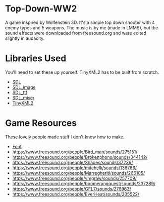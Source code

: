 # Top-Down-WW2

A game inspired by Wolfenstein 3D. It's a simple top down shooter with 4 enemy types and 5 weapons.
The music is by me (made in LMMS), but the sound effects were downloaded from freesound.org and were edited slightly in audacity.

# Libraries Used #
You'll need to set these up yourself. TinyXML2 has to be built from scratch.
- [SDL](https://www.libsdl.org/)
- [SDL_image](https://www.libsdl.org/projects/SDL_image/)
- [SDL_ttf](https://www.libsdl.org/projects/SDL_ttf/)
- [SDL_mixer](https://www.libsdl.org/projects/SDL_mixer/)
- [TinyXML2](http://www.grinninglizard.com/tinyxml2/index.html)

# Game Resources #
These lovely people made stuff I don't know how to make.
- [Font](https://www.fontsquirrel.com/fonts/Capture-it)
- https://www.freesound.org/people/Bird_man/sounds/275151/
- https://www.freesound.org/people/Brokenphono/sounds/344142/
- https://www.freesound.org/people/Shades/sounds/37236/
- https://www.freesound.org/people/mitchelk/sounds/136766/
- https://www.freesound.org/people/Marregheriti/sounds/266105/
- https://www.freesound.org/people/vmgraw/sounds/257709/
- https://www.freesound.org/people/boomerangquest/sounds/237289/
- https://www.freesound.org/people/GFL7/sounds/276963/
- https://www.freesound.org/people/EverHeat/sounds/205522/
